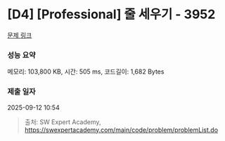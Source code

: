 # [D4] [Professional] 줄 세우기 - 3952 

[문제 링크](https://swexpertacademy.com/main/code/problem/problemDetail.do?contestProbId=AWH-GSJ6EhsDFAUG) 

### 성능 요약

메모리: 103,800 KB, 시간: 505 ms, 코드길이: 1,682 Bytes

### 제출 일자

2025-09-12 10:54



> 출처: SW Expert Academy, https://swexpertacademy.com/main/code/problem/problemList.do